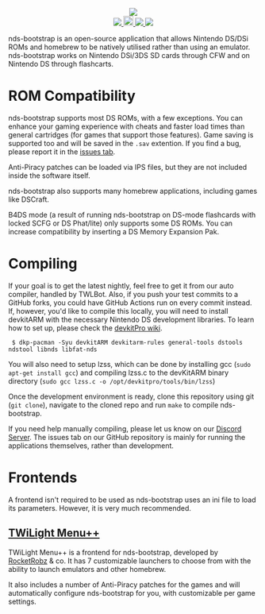 <p align="center">
 <img src="https://i.imgur.com/BFIu7xX.png"><br>
  <a href="https://gbatemp.net/threads/nds-bootstrap-loader-run-commercial-nds-backups-from-an-sd-card.454323/">
   <img src="https://img.shields.io/badge/GBATemp-Thread-blue.svg">
  </a>
  <a href="https://dev.azure.com/DS-Homebrew/Builds/_build?definitionId=12">
   <img src="https://dev.azure.com/DS-Homebrew/Builds/_apis/build/status/ahezard.nds-bootstrap?branchName=master" height="20">
  </a>
  <a href="https://discord.gg/yD3spjv">
   <img src="https://img.shields.io/badge/Discord%20Server-%23nds--bootstrap-green.svg">
  </a>
  <a title="Crowdin" target="_blank" href="https://crowdin.com/project/nds-bootstrap"><img src="https://badges.crowdin.net/nds-bootstrap/localized.svg"></a>
</p>

nds-bootstrap is an open-source application that allows Nintendo DS/DSi ROMs and homebrew to be natively utilised rather than using an emulator. nds-bootstrap works on Nintendo DSi/3DS SD cards through CFW and on Nintendo DS through flashcarts.

# ROM Compatibility

nds-bootstrap supports most DS ROMs, with a few exceptions. You can enhance your gaming experience with cheats and faster load times than general cartridges (for games that support those features). Game saving is supported too and will be saved in the `.sav` extention. If you find a bug, please report it in the [issues tab](https://github.com/ahezard/nds-bootstrap/issues).

Anti-Piracy patches can be loaded via IPS files, but they are not included inside the software itself.

nds-bootstrap also supports many homebrew applications, including games like DSCraft.

B4DS mode (a result of running nds-bootstrap on DS-mode flashcards with locked SCFG or DS Phat/lite) only supports some DS ROMs. You can increase compatibility by inserting a DS Memory Expansion Pak.

# Compiling

If your goal is to get the latest nightly, feel free to get it from our auto compiler, handled by TWLBot. Also, if you push your test commits to a GitHub forks, you could have GitHub Actions run on every commit instead. If, however, you'd like to compile this locally, you will need to install devkitARM with the necessary Nintendo DS development libraries. To learn how to set up, please check the [devkitPro wiki](https://devkitpro.org/wiki/Getting_Started).

```
 $ dkp-pacman -Syu devkitARM devkitarm-rules general-tools dstools ndstool libnds libfat-nds
```

You will also need to setup lzss, which can be done by installing gcc (`sudo apt-get install gcc`) and compiling lzss.c to the devKitARM binary directory (`sudo gcc lzss.c -o /opt/devkitpro/tools/bin/lzss`)

Once the development environment is ready, clone this repository using git (`git clone`), navigate to the cloned repo and run `make` to compile nds-bootstrap.

If you need help manually compiling, please let us know on our [Discord Server](https://discord.gg/yD3spjv). The issues tab on our GitHub repository is mainly for running the applications themselves, rather than development.

# Frontends
A frontend isn't required to be used as nds-bootstrap uses an ini file to load its parameters. However, it is very much recommended.

## [TWiLight Menu++](https://github.com/DS-Homebrew/TWiLightMenu)

TWiLight Menu++ is a frontend for nds-bootstrap, developed by [RocketRobz](https://github.com/RocketRobz) & co. It has 7 customizable launchers to choose from with the ability to launch emulators and other homebrew.

It also includes a number of Anti-Piracy patches for the games and will automatically configure nds-bootstrap for you, with customizable per game settings.
